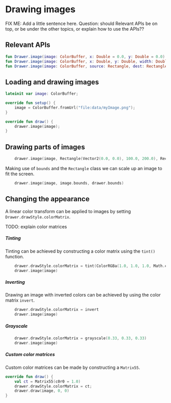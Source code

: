 # Drawing images #

FIX ME: Add a little sentence here. Question: should Relevant APIs be on top, or be under the other topics, or explain how to use the APIs??

## Relevant APIs ##

```kotlin
fun Drawer.image(image: ColorBuffer, x: Double = 0.0, y: Double = 0.0)
fun Drawer.image(image: ColorBuffer, x: Double, y: Double, width: Double, height:Double)
fun Drawer.image(image: ColorBuffer, source: Rectangle, dest: Rectangle)
```

## Loading and drawing images

```kotlin
lateinit var image: ColorBuffer;

override fun setup() {
    image = ColorBuffer.fromUrl("file:data/myImage.png");
}

override fun draw() {
    drawer.image(image);
}
```
## Drawing parts of images

```kotlin
    drawer.image(image, Rectangle(Vector2(0.0, 0.0), 100.0, 200.0), Rectangle(Vector2(0.0, 0.0), 100.0, 200.0))
```

Making use of `bounds` and the `Rectangle` class we can scale up an image to fit the screen.

```kotlin
    drawer.image(image, image.bounds, drawer.bounds)
```

## Changing the appearance ##

A linear color transform can be applied to images by setting `Drawer.drawStyle.colorMatrix`.

TODO: explain color matrices

##### Tinting

Tinting can be achieved by constructing a color matrix using the `tint()` function.

```kotlin
    drawer.drawStyle.colorMatrix = tint(ColorRGBa(1.0, 1.0, 1.0, Math.cos(seconds) * 0.5 + 0.5))
    drawer.image(image)
```

##### Inverting

Drawing an image with inverted colors can be achieved by using the color matrix `invert`.

```kotlin
    drawer.drawStyle.colorMatrix = invert
    drawer.image(image)
```

##### Grayscale

```kotlin
    drawer.drawStyle.colorMatrix = grayscale(0.33, 0.33, 0.33)
    drawer.image(image)
```


##### Custom color matrices

Custom color matrices can be made by constructing a `Matrix55`.

```kotlin
override fun draw() {
    val ct = Matrix55(c0r0 = 1.0)
    drawer.drawStyle.colorMatrix = ct;
    drawer.draw(image, 0, 0)
} 
```
